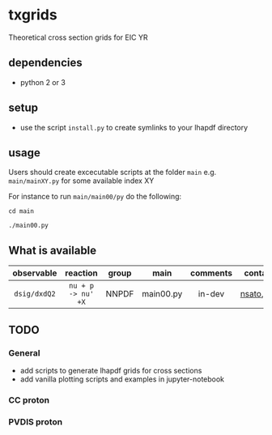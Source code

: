 # txgrids

Theoretical cross section grids for EIC YR

## dependencies 

- python 2 or 3

## setup

- use the script  ``install.py`` to create symlinks to your 
  lhapdf directory 

## usage

Users should create excecutable scripts  at the folder ``main``
e.g. ``main/mainXY.py``  for some available index XY

For instance to run ``main/main00/py`` do the following:

``cd main``

``./main00.py``

## What is available 

| observable     | reaction             | group | main      | comments | contact        |
| :--:           | :--:                 | :--:  | :--:      | :--:     | :--:           |
| ``dsig/dxdQ2`` | ``nu + p -> nu' +X`` | NNPDF | main00.py | in-dev   | [nsato],[rojo] |


[nsato]:<mailto:nsato@jlab.org>
[rojo]:<mailto:j.rojo@vu.nl>

## TODO

### General 

- add scripts to generate lhapdf grids for cross sections
- add vanilla plotting scripts and examples in jupyter-notebook

### CC proton




### PVDIS proton






